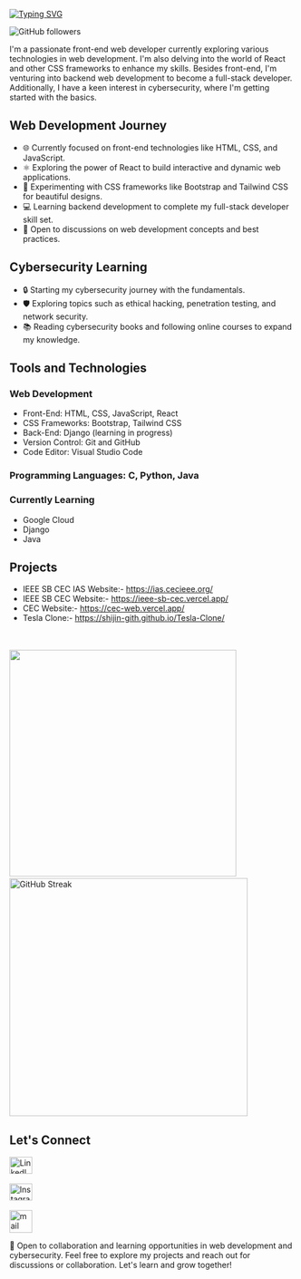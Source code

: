 <a href="https://git.io/typing-svg"><img alogn="center" src="https://readme-typing-svg.demolab.com?font=Fira+Code&duration=4000&pause=1000&color=F78E0B&&width=500&height=90&lines=Hey👋👋++I'm+Shijin+Abraham+++++++++++;+++Welcome+to++My+GitHub+Profile!" alt="Typing SVG" /></a>


![GitHub followers](https://img.shields.io/github/followers/Shijin-GitH?style=social)

I'm a passionate front-end web developer currently exploring various technologies in web development. I'm also delving into the world of React and other CSS frameworks to enhance my skills. Besides front-end, I'm venturing into backend web development to become a full-stack developer. Additionally, I have a keen interest in cybersecurity, where I'm getting started with the basics.

## Web Development Journey

- 🌐 Currently focused on front-end technologies like HTML, CSS, and JavaScript.
- ⚛️ Exploring the power of React to build interactive and dynamic web applications.
- 🎨 Experimenting with CSS frameworks like Bootstrap and Tailwind CSS for beautiful designs.
- 💻 Learning backend development to complete my full-stack developer skill set.
- 💬 Open to discussions on web development concepts and best practices.

## Cybersecurity Learning

- 🔒 Starting my cybersecurity journey with the fundamentals.
- 🛡️ Exploring topics such as ethical hacking, penetration testing, and network security.
- 📚 Reading cybersecurity books and following online courses to expand my knowledge.

## Tools and Technologies

### Web Development

- Front-End: HTML, CSS, JavaScript, React
- CSS Frameworks: Bootstrap, Tailwind CSS
- Back-End: Django (learning in progress)
- Version Control: Git and GitHub
- Code Editor: Visual Studio Code
  
### Programming Languages: C, Python, Java

### Currently Learning

- Google Cloud
- Django
- Java

## Projects

- IEEE SB CEC IAS Website:- https://ias.cecieee.org/
- IEEE SB CEC Website:- https://ieee-sb-cec.vercel.app/
- CEC Website:- https://cec-web.vercel.app/
- Tesla Clone:- https://shijin-gith.github.io/Tesla-Clone/

<br>
<br>

<picture align="left">
  <source
    srcset="https://github-readme-stats.vercel.app/api?username=Shijin-GitH&show_icons=true&theme=dark"
    media="(prefers-color-scheme: dark)"
  />
  <source
    srcset="https://github-readme-stats.vercel.app/api?username=Shijin-GitH&show_icons=true"
    media="(prefers-color-scheme: light), (prefers-color-scheme: no-preference)"
  />
  <img  width="400" src="https://github-readme-stats.vercel.app/api?username=Shijin-GitH&show_icons=true" />
</picture>
&nbsp &nbsp
  <a href="https://streak-stats.demolab.com?user=Shijin-GitH&theme=highcontrast&hide_border=true" target="_blank" rel="noreferrer">
    <img width="420" src="https://streak-stats.demolab.com?user=Shijin-GitH&theme=highcontrast&hide_border=true" alt="GitHub Streak" />
  </a>

## Let's Connect


<p align="left">
<a href="www.linkedin.com/in/shijinabraham-l23" target="blank"><img align="center" src="https://raw.githubusercontent.com/rahuldkjain/github-profile-readme-generator/master/src/images/icons/Social/linked-in-alt.svg" alt="LinkedIn Profile" height="30" width="40" /></a><br><br>
<a href="https://instagram.com/sh_ij_n?igshid=OGQ5ZDc2ODk2ZA==" target="blank"><img align="center" src="https://raw.githubusercontent.com/rahuldkjain/github-profile-readme-generator/master/src/images/icons/Social/instagram.svg" alt="Instagram Profile" height="30" width="40" /></a><br><br>
<a href="mailto:shijinabraham@ieee.org"><img width="40" height="40" src="https://img.icons8.com/3d-fluency/94/mail.png" alt="mail"/></a>



🤝 Open to collaboration and learning opportunities in web development and cybersecurity.
Feel free to explore my projects and reach out for discussions or collaboration. Let's learn and grow together!
